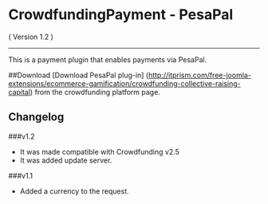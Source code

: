 CrowdfundingPayment - PesaPal
==================================
( Version 1.2 )
- - -

This is a payment plugin that enables payments via PesaPal.

##Download
[Download PesaPal plug-in] (http://itprism.com/free-joomla-extensions/ecommerce-gamification/crowdfunding-collective-raising-capital) from the crowdfunding platform page.

Changelog
---------

###v1.2
* It was made compatible with Crowdfunding v2.5
* It was added update server.

###v1.1
* Added a currency to the request.